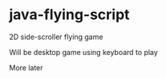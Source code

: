 # java-flying-script
2D side-scroller flying game

Will be desktop game using keyboard to play

More later
